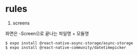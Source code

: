 # rules

1. screens

화면은 -Screen으로 끝나는 파일명 + 모듈명

```shell
$ expo install @react-native-async-storage/async-storage
$ expo install @react-native-community/datetimepicker
```
